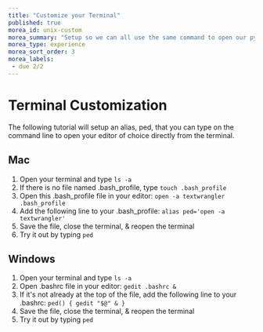 ```yaml
---
title: "Customize your Terminal"
published: true
morea_id: unix-custom
morea_summary: "Setup so we can all use the same command to open our python programs"
morea_type: experience
morea_sort_order: 3
morea_labels:
 - due 2/2
---
```

# Terminal Customization
<!--*Customize your terminal so we can all open our editors from the command line with the same command.*-->

The following tutorial will setup an alias, ped, that you can type on the command line to open your editor of choice directly from the terminal.

## Mac

1. Open your terminal and type `ls -a`
1. If there is no file named .bash_profile, type `touch .bash_profile`
1. Open this .bash_profile file in your editor: `open -a textwrangler .bash_profile`
1. Add the following line to your .bash_profile: `alias ped='open -a textwrangler'`
1. Save the file, close the terminal, & reopen the terminal
1. Try it out by typing `ped`

## Windows

1. Open your terminal and type `ls -a`
1. Open .bashrc file in your editor: `gedit .bashrc &`
1.  If it's not already at the top of the file, add the following line to your .bashrc: `ped() { gedit "$@" & }`
1. Save the file, close the terminal, & reopen the terminal
1. Try it out by typing `ped`